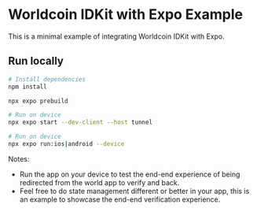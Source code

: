 # Worldcoin IDKit with Expo Example

This is a minimal example of integrating Worldcoin IDKit with Expo.

## Run locally

```bash
# Install dependencies
npm install

npx expo prebuild

# Run on device
npx expo start --dev-client --host tunnel

# Run on device
npx expo run:ios|android --device
```

Notes:

-   Run the app on your device to test the end-end experience of being redirected from the world app to verify and back.
-   Feel free to do state management different or better in your app, this is an example to showcase the end-end verification experience.

